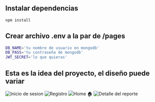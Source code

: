 ## Instalar dependencias


```bash
npm install
```

## Crear archivo .env a la par de /pages

```bash
DB_NAME='tu nombre de usuario en mongodb'
DB_PASS='tu contraseña de mongodb'
JWT_SECRET='lo que quieras'
```

## Esta es la idea del proyecto, el diseño puede variar
![Inicio de sesion](https://user-images.githubusercontent.com/81174890/224432535-a910b7c1-30ba-4b6a-8f47-cd567978bcd9.png)
![Registro](https://user-images.githubusercontent.com/81174890/224432574-910ccc66-f598-48d5-93c9-89bcc8676593.png)
![Home 🏠](https://user-images.githubusercontent.com/81174890/224432579-7359a931-e157-4179-b386-2044d63c0189.png)
![Detalle del reporte](https://user-images.githubusercontent.com/81174890/224432582-08f68299-a53e-40b6-a752-306e61f8f53f.png)
